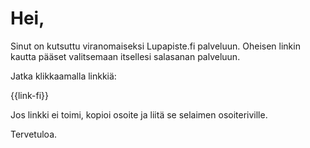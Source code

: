 # Hei,

Sinut on kutsuttu viranomaiseksi Lupapiste.fi palveluun. Oheisen linkin kautta p&auml;&auml;set valitsemaan itsellesi salasanan palveluun.

Jatka klikkaamalla linkki&auml;: 

{{link-fi}}

Jos linkki ei toimi, kopioi osoite ja liitä se selaimen osoiteriville.

Tervetuloa.
